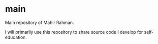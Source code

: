 # main
Main repository of Mahir Rahman.

I will primarily use this repository to share source code I develop for self-education.
